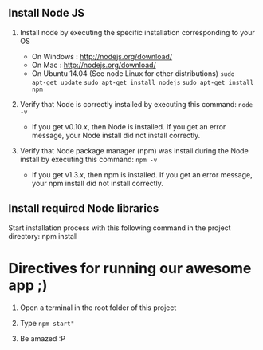 ## Install Node JS
1. Install node by executing the specific installation corresponding to your OS

    * On Windows : http://nodejs.org/download/
    * On Mac : http://nodejs.org/download/
    * On Ubuntu 14.04 (See node Linux for other distributions)
        <code>sudo apt-get update</code>
        <code>sudo apt-get install nodejs</code>
        <code>sudo apt-get install npm</code>

2. Verify that Node is correctly installed by executing this command:
    <code>node -v</code>
    * If you get v0.10.x, then Node is installed. If you get an error message, your Node install did not install correctly.

3. Verify that Node package manager (npm) was install during the Node install by executing this command:
    <code>npm -v</code>
    * If you get v1.3.x, then npm is installed. If you get an error message, your npm install did not install correctly.


## Install required Node libraries
Start installation process with this following command in the project directory:
npm install

# Directives for running our awesome app ;)

1. Open a terminal in the root folder of this project

2. Type <code>npm start"</code>

3. Be amazed :P
